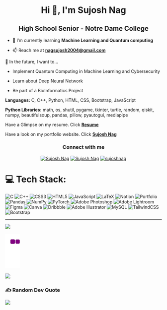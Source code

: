 <h1 align="center">Hi 👋, I'm Sujosh Nag</h1>
<h2 align="center">High School Senior - Notre Dame College</h2>

- 🌱 I’m currently learning **Machine Learning and Quantum computing**

- 📫 Reach me at **nagsujosh2004@gmail.com**

🎯 In the future, I want to...

- Implement Quantum Computing in Machine Learning and Cybersecurity

- Learn about Deep Neural Network

- Be part of a BioInformatics Project

**Languages:** C, C++, Python, HTML, CSS, Bootstrap, JavaScript

**Python Libraries:** math, os, shutil, pygame, tkinter, turtle, random, qiskit, numpy, beautifulsoup, pandas, pillow, pyautogui, mediapipe

Have a Glimpse on my resume. Click <a href="https://drive.google.com/file/d/1e1oy7m7pLnWS-Yc-ppN3oUGifYPzyM5A/view?usp=sharing" target="_blank">**Resume**</a>

Have a look on my portfolio website. Click <a href="https://sujoshnag.netlify.app" target="_blank">**Sujosh Nag**</a>

<h3 align="center">Connect with me</h3>
<p align='center'>
<a href="https://www.linkedin.com/in/sujoshnag/" target="_blank"><img align="center" src="https://simpleicons.org/icons/linkedin.svg" alt="Sujosh Nag" height="30" width="40" /></a>
<a href="https://www.facebook.com/sujosh.nag.9" target="_blank"><img align="center" src="https://simpleicons.org/icons/facebook.svg" alt="Sujosh Nag" height="30" width="40" /></a>
<a href="https://www.instagram.com/sujoshnag/" target="_blank"><img align="center" src="https://simpleicons.org/icons/instagram.svg" alt="sujoshnag" height="30" width="40" /></a>

# 💻 Tech Stack:
![C](https://img.shields.io/badge/c-%2300599C.svg?style=for-the-badge&logo=c&logoColor=white) ![C++](https://img.shields.io/badge/c++-%2300599C.svg?style=for-the-badge&logo=c%2B%2B&logoColor=white) ![CSS3](https://img.shields.io/badge/css3-%231572B6.svg?style=for-the-badge&logo=css3&logoColor=white) ![HTML5](https://img.shields.io/badge/html5-%23E34F26.svg?style=for-the-badge&logo=html5&logoColor=white) ![JavaScript](https://img.shields.io/badge/javascript-%23323330.svg?style=for-the-badge&logo=javascript&logoColor=%23F7DF1E) ![LaTeX](https://img.shields.io/badge/latex-%23008080.svg?style=for-the-badge&logo=latex&logoColor=white) ![Notion](https://img.shields.io/badge/Notion-%23000000.svg?style=for-the-badge&logo=notion&logoColor=white) ![Portfolio](https://img.shields.io/badge/Portfolio-%23000000.svg?style=for-the-badge&logo=firefox&logoColor=#FF7139) ![Pandas](https://img.shields.io/badge/pandas-%23150458.svg?style=for-the-badge&logo=pandas&logoColor=white) ![NumPy](https://img.shields.io/badge/numpy-%23013243.svg?style=for-the-badge&logo=numpy&logoColor=white) ![PyTorch](https://img.shields.io/badge/PyTorch-%23EE4C2C.svg?style=for-the-badge&logo=PyTorch&logoColor=white) ![Adobe Photoshop](https://img.shields.io/badge/adobephotoshop-%2331A8FF.svg?style=for-the-badge&logo=adobephotoshop&logoColor=white) ![Adobe Lightroom](https://img.shields.io/badge/Adobe%20Lightroom-31A8FF.svg?style=for-the-badge&logo=Adobe%20Lightroom&logoColor=white) 	![Figma](https://img.shields.io/badge/figma-%23F24E1E.svg?style=for-the-badge&logo=figma&logoColor=white) ![Canva](https://img.shields.io/badge/Canva-%2300C4CC.svg?style=for-the-badge&logo=Canva&logoColor=white) ![Dribbble](https://img.shields.io/badge/Dribbble-EA4C89?style=for-the-badge&logo=dribbble&logoColor=white) ![Adobe Illustrator](https://img.shields.io/badge/adobeillustrator-%23FF9A00.svg?style=for-the-badge&logo=adobeillustrator&logoColor=white) ![MySQL](https://img.shields.io/badge/mysql-%2300f.svg?style=for-the-badge&logo=mysql&logoColor=white) ![TailwindCSS](https://img.shields.io/badge/tailwindcss-%2338B2AC.svg?style=for-the-badge&logo=tailwind-css&logoColor=white) ![Bootstrap](https://img.shields.io/badge/bootstrap-%23563D7C.svg?style=for-the-badge&logo=bootstrap&logoColor=white)
  
 ---
 ![](https://visitcount.itsvg.in/api?id=nagsujosh&icon=2&color=9)

![snake gif](https://github.com/nagsujosh/nagsujosh/blob/output/github-contribution-grid-snake.gif)

 ![](https://github-readme-stats.vercel.app/api/top-langs/?username=nagsujosh&theme=dark&hide_border=false&include_all_commits=true&count_private=false&layout=compact)
</p>


### ✍️ Random Dev Quote
![](https://quotes-github-readme.vercel.app/api?type=horizontal&theme=radical)
